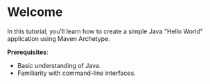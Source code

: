 # Welcome

In this tutorial, you'll learn how to create a simple Java "Hello World" application using Maven Archetype.

**Prerequisites**:
- Basic understanding of Java.
- Familiarity with command-line interfaces.
